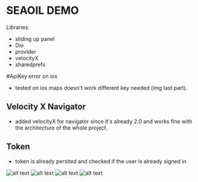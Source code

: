 # SEAOIL DEMO

Libraries:
- sliding up panel
- Dio
- provider
- velocityX
- sharedprefs

#ApiKey error on ios
- tested on ios maps doesn't work different key needed (img last part).

## Velocity X Navigator
- added velocityX for navigator since it's already 2.0 and works fine with the architecture of the whole project.

## Token
- token is already persited and checked if the user is already signed in


![alt text](https://drive.google.com/uc?export=view&id=1ZAcPmVwAX9-4SHGeD-XmSjxReix-8mTG)
![alt text](https://drive.google.com/uc?export=view&id=1ZCFyIAEM_YNrAGOgsQiFG3x-eWcSi40Z)
![alt text](https://drive.google.com/uc?export=view&id=1ZAcPmVwAX9-4SHGeD-XmSjxReix-8mTG)
![alt text](https://drive.google.com/uc?export=view&id=1zV2j2xTxqePvxEeXNg4Gbe6TT_1Qu78j)



